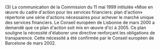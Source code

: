 (3) La communication de la Commission du 11 mai 1999 intitulée «Mise en œuvre du cadre d'action pour les services financiers: plan d'action» répertorie une série d'actions nécessaires pour achever le marché unique des services financiers. Le Conseil européen de Lisbonne de mars 2000 a demandé que ce plan d'action soit mis en œuvre d'ici à 2005. Ce plan souligne la nécessité d'élaborer une directive renforçant les obligations de transparence. Cette nécessité a été confirmée par le Conseil européen de Barcelone de mars 2002.